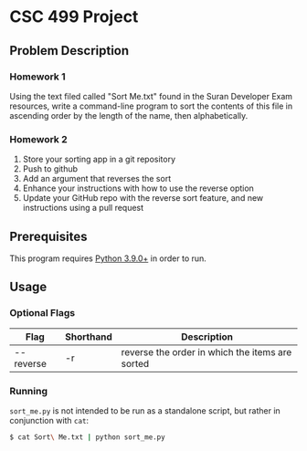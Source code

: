 # CSC 499 Project

## Problem Description

### Homework 1

Using the text filed called "Sort Me.txt" found in the Suran Developer Exam resources, write a command-line program to sort the contents of this file in ascending order by the length of the name, then alphabetically.

### Homework 2

1. Store your sorting app in a git repository
2. Push to github
3. Add an argument that reverses the sort
4. Enhance your instructions with how to use the reverse option
5. Update your GitHub repo with the reverse sort feature, and new instructions using a pull request

## Prerequisites

This program requires [Python 3.9.0+](https://www.python.org/downloads/) in order to run.  
## Usage

### Optional Flags

| Flag      | Shorthand | Description                                     |
| --------- | --------- | ----------------------------------------------- |
| --reverse | -r        | reverse the order in which the items are sorted |

### Running

`sort_me.py` is not intended to be run as a standalone script, but rather in conjunction with `cat`:

```bash
$ cat Sort\ Me.txt | python sort_me.py
```
